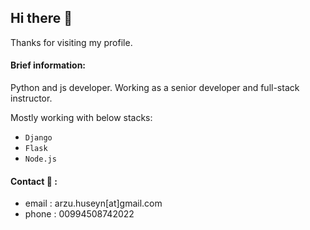 ## Hi there 🧞‍

Thanks for visiting my profile. 

#### Brief information:
Python and js developer. Working as a senior developer and full-stack instructor.

Mostly working with below stacks:
- `Django`
- `Flask`
- `Node.js`

#### Contact 💬 :
- email : arzu.huseyn[at]gmail.com
- phone : 00994508742022
